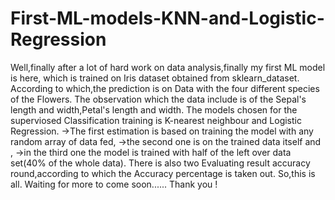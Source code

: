 # First-ML-models-KNN-and-Logistic-Regression
Well,finally after a lot of hard work on data analysis,finally my first ML model is here, which is trained on Iris dataset obtained from sklearn_dataset.
According to which,the prediction is on Data with the four different species of the Flowers.
The observation which the data include is of the Sepal's length and width,Petal's length and width.
The models chosen for the superviosed Classification training is K-nearest neighbour and Logistic Regression.
->The first estimation is based on training the model with any random array of data fed,
->the second one is on the trained data itself and ,
->in the third one the model is trained with half of the left over data set(40% of the whole data).
There is also two Evaluating result accuracy round,according to which the Accuracy percentage is taken out.
So,this is all.
Waiting for more to come soon......
Thank you !
